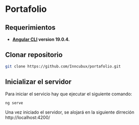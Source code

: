 # Portafolio

## Requerimientos
- **[Angular CLI](https://github.com/angular/angular-cli) version 19.0.4.**

## Clonar repositorio

```bash
git clone https://github.com/Inncubux/portafolio.git
```

## Inicializar el servidor

Para iniciar el servicio hay que ejecutar el siguiente comando:

```bash
ng serve
```

Una vez iniciado el servidor, se alojará en la siguiente dirreción http://localhost:4200/